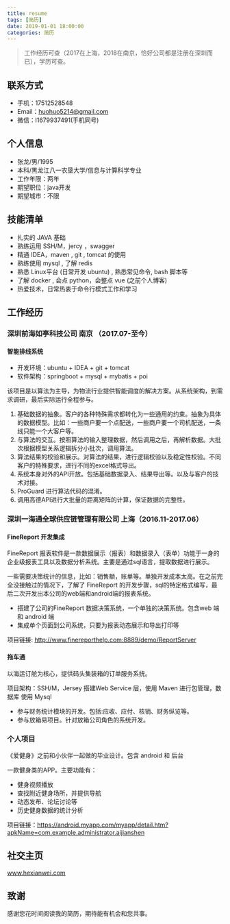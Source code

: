 ```yaml
---
title: resume
tags: [简历]
date: 2019-01-01 18:00:00
categories: 简历
---
```


> 工作经历可查（2017在上海，2018在南京，恰好公司都是注册在深圳而已），学历可查。

## 联系方式

- 手机：17512528548
- Email：huohuo5214@gmail.com
- 微信：l1679937491(手机同号)

## 个人信息
- 张龙/男/1995
- 本科/黑龙江八一农垦大学/信息与计算科学专业
- 工作年限：两年
- 期望职位：java开发
- 期望城市：不限

## 技能清单
- 扎实的 JAVA 基础
- 熟练运用 SSH/M，jercy ，swagger
- 精通 IDEA，maven , git , tomcat 的使用 
- 熟练使用 mysql , 了解 redis 
- 熟悉 Linux平台 (日常开发 ubuntu) , 熟悉常见命令, bash 脚本等
- 了解 docker , 会点 python，会整点 vue (之前个人博客)
- 热爱技术，日常热衷于命令行模式工作和学习

## 工作经历
### 深圳前海如亭科技公司  南京 （2017.07-至今）

#### 智能排线系统

- 开发环境：ubuntu + IDEA + git +  tomcat
- 软件架构：springboot + mysql + mybatis + poi 


该项目是以算法为主导，为物流行业提供智能调度的解决方案。从系统架构，到需求调研，最后实际运行全程参与。
1. 基础数据的抽象。客户的各种特殊需求都转化为一些通用的约束。抽象为具体的数据模型。比如：一些商户要一个点配送，一些商户要一个司机配送，一条线只能一个大客户等。
2. 与算法的交互。按照算法的输入整理数据，然后调用之后，再解析数据。大批次根据模型关系逻辑拆分小批次，调用算法。
3. 算法结果的校验和展示。对算法的结果，进行逻辑校验以及稳定性校验。不同客户的特殊要求，进行不同的excel格式导出。
4. 系统本身对外的API开放。包括基础数据录入、结果导出等。以及与客户的技术对接。
5. ProGuard 进行算法代码的混淆。
6. 调用高德API进行大批量的距离矩阵的计算，保证数据的完整性。

### 深圳一海通全球供应链管理有限公司  上海（2016.11-2017.06）

#### FineReport 开发集成

 FineReport 报表软件是一款数据展示（报表）和数据录入（表单）功能于一身的企业级报表工具以及数据分析系统。主要是通过sql语言，提取数据进行展示。

 一些需要决策统计的信息，比如：销售额，账单等。单独开发成本太高。在之前完全没接触过的情况下，了解了 FineReport 的开发步骤，sql的特定格式编写，最后二次开发出本公司的web端和android端的报表系统。

- 搭建了公司的FineReport 数据决策系统，一个单独的决策系统。包含web 端和 android 端
- 集成单个页面到公司系统，只要为报表动态展示和导出打印等

项目链接: http://www.finereporthelp.com:8889/demo/ReportServer
#### 拖车通

以海运订舱为核心，提供码头集装箱的订单服务系统。

项目架构：SSH/M，Jersey 搭建Web Service 层，使用 Maven 进行包管理，数据库 使用 Mysql 

- 参与财务统计模块的开发。包括:应收、应付、核销、财务纵览等。
- 参与放箱易项目。针对放箱公司角色的系统开发。

### 个人项目

《爱健身》之前和小伙伴一起做的毕业设计。包含 android 和 后台

一款健身类的APP。主要功能有：
- 健身视频播放
- 查找附近健身场所，并提供导航
- 动态发布、论坛讨论等
- 历史健身数据的统计分析

项目链接：https://android.myapp.com/myapp/detail.htm?apkName=com.example.administrator.aijianshen
## 社交主页
www.hexianwei.com
## 致谢

感谢您花时间阅读我的简历，期待能有机会和您共事。

